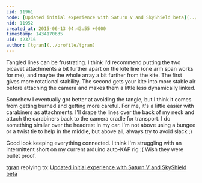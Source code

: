 ```yaml
---
cid: 11961
node: [Updated initial experience with Saturn V and SkyShield beta](../notes/patcoyle/06-04-2015/initial-experience-with-saturn-v-and-skyshield-beta)
nid: 11952
created_at: 2015-06-13 04:43:55 +0000
timestamp: 1434170635
uid: 423716
author: [tgran](../profile/tgran)
---
```


Tangled lines can be frustrating.  I think I'd recommend putting the two picavet attachments a bit further apart on the kite line (one arm span works for me), and maybe the whole array a bit further from the kite.  The first gives more rotational stability.  The second gets your kite into more stable air before attaching the camera and makes them a little less dynamically linked.  

Somehow I eventually got better at avoiding the tangle, but I think it comes from getting burned and getting more careful.  For me, it's a little easier with carabiners as attachments.  I'll drape the lines over the back of my neck and attach the carabiners back to the camera cradle for transport.  I do something similar over the headrest in my car.  I'm not above using a bungee or a twist tie to help in the middle, but above all, always try to avoid slack ;)  

Good look keeping everything connected.  I think I'm struggling with an intermittent short on my current arduino auto-KAP rig :(    Wish they were bullet proof.  

[tgran](../profile/tgran) replying to: [Updated initial experience with Saturn V and SkyShield beta](../notes/patcoyle/06-04-2015/initial-experience-with-saturn-v-and-skyshield-beta)

